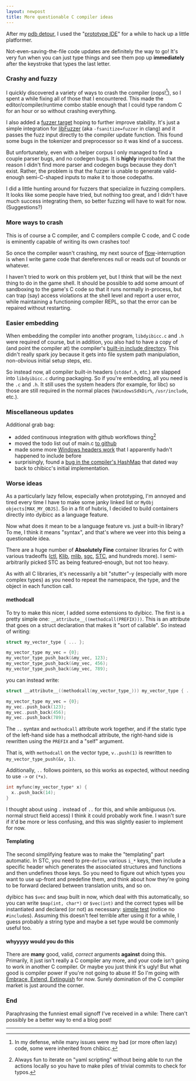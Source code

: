 ```yaml
---
layout: newpost
title: More questionable C compiler ideas
---
```


After my [pdb detour](/2023/05/02/debugging-with-pdbs/), I used the
"[prototype IDE](https://www.youtube.com/watch?v=Di-GK1RkYh8)" for a
while to hack up a little platformer.

Not-even-saving-the-file code updates are definitely the way to go! It's
very fun when you can just type things and see them pop up
**immediately** after the keystroke that types the last letter.

### Crashy and fuzzy

I quickly discovered a variety of ways to crash the compiler
(oops![^1]), so I spent a while fixing all of those that I encountered.
This made the editor/compiler/runtime combo stable enough that I could
type random C for an hour or so without crashing everything.

I also added a [fuzzer
target](https://github.com/sgraham/dyibicc/blob/main/src/fuzz_entry.c)
hoping to further improve stability. It's just a simple integration for
[libFuzzer](https://llvm.org/docs/LibFuzzer.html) (aka
`-fsanitize=fuzzer` in clang) and it passes the fuzz input directly to
the compiler update function. This found some bugs in the tokenizer and
preprocessor so it was kind of a success.

But unfortunately, even with a helper corpus I only managed to find a
couple parser bugs, and no codegen bugs. It is **highly** improbable
that the reason I didn't find more parser and codegen bugs because they
don't exist. Rather, the problem is that the fuzzer is unable to
generate valid-enough semi-C-shaped inputs to make it to those
codepaths.

I did a little hunting around for fuzzers that specialize in fuzzing
compilers. It looks like some people have tried, but nothing too great,
and I didn't have much success integrating them, so better fuzzing will
have to wait for now. (Suggestions?)

### More ways to crash

This is of course a C compiler, and C compilers compile C code, and C
code is eminently capable of writing its own crashes too!

So once the compiler wasn't crashing, my next source of
[flow](https://en.wikipedia.org/wiki/Mihaly_Csikszentmihalyi#Flow)-interruption
is when I write game code that dereferences null or reads out of bounds
or whatever.

I haven't tried to work on this problem yet, but I think that will be
the next thing to do in the game shell. It should be possible to add
some amount of sandboxing to the game's C code so that it runs normally
in-process, but can trap (say) access violations at the shell level and
report a user error, while maintaining a functioning compiler REPL, so
that the error can be repaired without restarting.

### Easier embedding

When embedding the compiler into another program, `libdyibicc.c` and
`.h` were required of course, but in addition, you also had to have a
copy of (and point the compiler at) the compiler's [built-in include
directory](https://github.com/sgraham/dyibicc/tree/main/include). This
didn't really spark joy because it gets into file system path
manipulation, non-obvious initial setup steps, etc.

So instead now, all compiler built-in headers (`stddef.h`, etc.) are
slapped into `libdyibicc.c` during packaging. So if you're embedding,
all you need is the `.c` and `.h`. It still uses the system headers (for
example, for libc) so those are still required in the normal places
(`%WindowsSdkDir%`, `/usr/include`, etc.).

### Miscellaneous updates

Additional grab bag:
- added continuous integration with github workflows thing[^2]
- moved the todo list out of main.c [to github](https://github.com/sgraham/dyibicc/issues)
- made some more [Windows headers
  work](https://github.com/sgraham/dyibicc/commit/442affc9bf76e696d5afd5c8cf92a5d58408fe05)
  that I apparently hadn't happened to include before
- surprisingly, found a [bug in the compiler's
  HashMap](https://github.com/sgraham/dyibicc/commit/3cda30d4ab74d5607e5cee3b35b671e4b6d4bbd6)
  that dated way back to chibicc's initial implementation.

### Worse ideas

As a particularly lazy fellow, especially when prototyping, I'm annoyed
and tired every time I have to make some janky linked list or `MyObj
objects[MAX_MY_OBJS]`. So in a fit of hubris, I decided to build
containers directly into dyibicc as a language feature.

Now what does it mean to be a language feature vs. just a built-in
library? To me, I think it means "syntax", and that's where we veer into
this being a questionable idea.

There are a huge number of **Absolutely
Fine** container libraries for C with various tradeoffs
([ctl](https://github.com/glouw/ctl),
[Klib](https://attractivechaos.github.io/klib/),
[mlib](https://github.com/P-p-H-d/mlib),
[sgc](https://github.com/red0124/sgc),
[STC](https://github.com/stclib/STC), and hundreds more). I
semi-arbitrarily picked STC as being featured-enough, but not too heavy.

As with all C libraries, it's necessarily a bit "stutter"-y (especially
with more complex types) as you need to repeat the namespace, the
type, and the object in each function call.

#### methodcall

To try to make this nicer, I added some extensions to dyibicc. The first
is a pretty simple one: `__attribute__((methodcall(PREFIX)))`. This is
an attribute that goes on a struct declaration that makes it "sort of
callable". So instead of writing:

```c
struct my_vector_type { ... };

my_vector_type my_vec = {0};
my_vector_type_push_back(&my_vec, 123);
my_vector_type_push_back(&my_vec, 456);
my_vector_type_push_back(&my_vec, 789);
```

you can instead write:

```c
struct __attribute__((methodcall(my_vector_type_))) my_vector_type { ... };

my_vector_type my_vec = {0};
my_vec..push_back(123);
my_vec..push_back(456);
my_vec..push_back(789);
```

The `..` syntax and `methodcall` attribute work together, and if the
static type of the left-hand side has a methodcall attribute, the
right-hand side is rewritten using the `PREFIX` and a "self" argument.

That is, with `methodcall` on the vector type, `v..push(1)` is rewritten
to `my_vector_type_push(&v, 1)`.

Additionally, `..` follows pointers, so this works as expected, without
needing to use `->` or `(*x)`.

```c
int myfunc(my_vector_type* x) {
  x..push_back(14);
}
```

I thought about using `.` instead of `..` for this, and while ambiguous
(vs. normal struct field access) I think it could probably work fine. I
wasn't sure if it'd be more or less confusing, and this was slightly
easier to implement for now.

#### Templating

The second simplifying feature was to make the "templating" part
automatic. In STC, you need to pre-`define` various `i_*` keys, then
include a specific header which generates the associated structures and
functions and then undefines those keys. So you need to figure out which
types you want to use up-front and predefine them, and think about how
they're going to be forward declared between translation units, and so
on.

dyibicc has `$vec` and `$map` built in now, which deal with this
automatically, so you can write `$map(int, char*)` or `$vec(int)` and
the correct types will be instantiated and declared (or not) as
necessary: [simple
test](https://github.com/sgraham/dyibicc/blob/main/test/container3.c)
(notice no `#include`s). Assuming this doesn't feel terrible after using
it for a while, I guess probably a string type and maybe a set type
would be commonly useful too.


#### whyyyyy would you do this

There are **many** good, valid, *correct* arguments **against** doing
this. Primarily, it just isn't really a C compiler any more, and your
code isn't going to work in another C compiler. Or maybe you just think
it's ugly! But what good is compiler power if you're not going to abuse
it! So I'm going with [Embrace, Extend,
Extinguish](https://en.wikipedia.org/wiki/Embrace,_extend,_and_extinguish)
for now. Surely domination of the C compiler market is just around the
corner.

### End

Paraphrasing the funniest email signoff I've received in a while: There
can't possibly be a better way to end a blog post!

---

[^1]: In my defense, while many issues were my bad (or more often lazy) code, some were inherited from chibicc.

[^2]: Always fun to iterate on "yaml scripting" without being able to run the actions locally so you have to make piles of trivial commits to check for typos.
